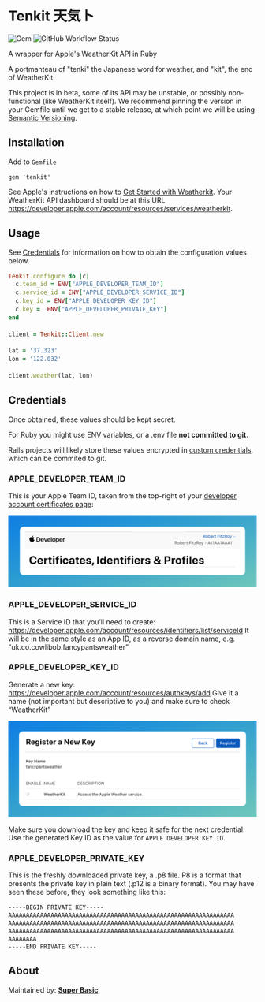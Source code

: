# Tenkit 天気ト

![Gem](https://img.shields.io/gem/v/tenkit)
![GitHub Workflow Status](https://img.shields.io/github/actions/workflow/status/superbasicxyz/tenkit/ruby.yml)

A wrapper for Apple's WeatherKit API in Ruby

A portmanteau of "tenki" the Japanese word for weather, and "kit", the end of WeatherKit.

This project is in beta, some of its API may be unstable, or possibly non-functional (like WeatherKit itself). We recommend pinning the version in your Gemfile until we get to a stable release, at which point we will be using [Semantic Versioning](https://semver.org/).

## Installation

Add to `Gemfile`

```
gem 'tenkit'
```

See Apple's instructions on how to [Get Started with Weatherkit](https://developer.apple.com/weatherkit/get-started/). Your WeatherKit API dashboard should be at this URL <https://developer.apple.com/account/resources/services/weatherkit>.



## Usage

See [Credentials](#credentials) for information on how to obtain the configuration values below.
```ruby
Tenkit.configure do |c|
  c.team_id = ENV["APPLE_DEVELOPER_TEAM_ID"]
  c.service_id = ENV["APPLE_DEVELOPER_SERVICE_ID"]
  c.key_id = ENV["APPLE_DEVELOPER_KEY_ID"]
  c.key =  ENV["APPLE_DEVELOPER_PRIVATE_KEY"]
end

client = Tenkit::Client.new

lat = '37.323'
lon = '122.032'

client.weather(lat, lon)
```

## Credentials

Once obtained, these values should be kept secret.

For Ruby you might use ENV variables, or a .env file **not committed to git**.

Rails projects will likely store these values encrypted in [custom credentials](https://guides.rubyonrails.org/security.html#custom-credentials), which can be commited to git.

### APPLE_DEVELOPER_TEAM_ID
This is your Apple Team ID, taken from the top-right of your [developer account certificates page](https://developer.apple.com/account/resources/certificates/list):

![screenshot example of where to find your team ID](doc/team_id-crunch.png)

### APPLE_DEVELOPER_SERVICE_ID
This is a Service ID that you’ll need to create: https://developer.apple.com/account/resources/identifiers/list/serviceId It will be in the same style as an App ID, as a reverse domain name, e.g. “uk.co.cowlibob.fancypantsweather”

### APPLE_DEVELOPER_KEY_ID
Generate a new key: https://developer.apple.com/account/resources/authkeys/add Give it a name (not important but descriptive to you) and make sure to check “WeatherKit”

![screenshot example of registering a new key](doc/register_key-crunch.png)

Make sure you download the key and keep it safe for the next credential. Use the generated Key ID as the value for `APPLE DEVELOPER KEY ID`.

### APPLE_DEVELOPER_PRIVATE_KEY
This is the freshly downloaded private key, a .p8 file. P8 is a format that presents the private key in plain text (.p12 is a binary format). You may have seen these before, they look something like this:

```text
-----BEGIN PRIVATE KEY-----
AAAAAAAAAAAAAAAAAAAAAAAAAAAAAAAAAAAAAAAAAAAAAAAAAAAAAAAAAAAAAAAA
AAAAAAAAAAAAAAAAAAAAAAAAAAAAAAAAAAAAAAAAAAAAAAAAAAAAAAAAAAAAAAAA
AAAAAAAAAAAAAAAAAAAAAAAAAAAAAAAAAAAAAAAAAAAAAAAAAAAAAAAAAAAAAAAA
AAAAAAAA
-----END PRIVATE KEY-----
```

## About

Maintained by: **[Super Basic](https://superbasic.xyz)**
